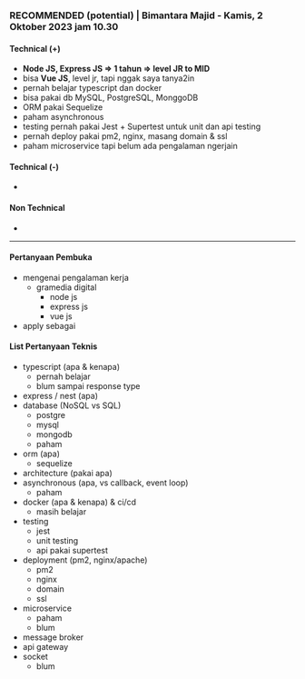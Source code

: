 ### **RECOMMENDED (potential)** | Bimantara Majid - Kamis, 2 Oktober 2023 jam 10.30

#### Technical (+) 

- **Node JS, Express JS => 1 tahun => level JR to MID**  
- bisa **Vue JS**, level jr, tapi nggak saya tanya2in
- pernah belajar typescript dan docker
- bisa pakai db MySQL, PostgreSQL, MonggoDB
- ORM pakai Sequelize
- paham asynchronous
- testing pernah pakai Jest + Supertest untuk unit dan api testing
- pernah deploy pakai pm2, nginx, masang domain & ssl
- paham microservice tapi belum ada pengalaman ngerjain

#### Technical (-)  

- 

#### Non Technical  

- 

---

#### Pertanyaan Pembuka

- mengenai pengalaman kerja  
	- gramedia digital
		- node js
		- express js
		- vue js
- apply sebagai


#### List Pertanyaan Teknis

- typescript (apa & kenapa)
	- pernah belajar
	- blum sampai response type
- express / nest (apa)
- database (NoSQL vs SQL)
	- postgre
	- mysql
	- mongodb
	- paham
- orm (apa)
	- sequelize
- architecture (pakai apa)
- asynchronous (apa, vs callback, event loop)
	- paham
- docker (apa & kenapa) & ci/cd
	- masih belajar
- testing
	- jest
	- unit testing
	- api pakai supertest
- deployment (pm2, nginx/apache)
	- pm2
	- nginx
	- domain
	- ssl
- microservice
	- paham
	- blum
- message broker
- api gateway
- socket
	- blum